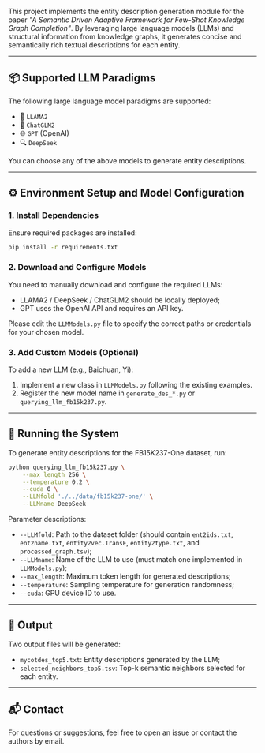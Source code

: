 This project implements the entity description generation module for the paper *"A Semantic Driven Adaptive Framework for Few-Shot Knowledge Graph Completion"*. By leveraging large language models (LLMs) and structural information from knowledge graphs, it generates concise and semantically rich textual descriptions for each entity.

---

## 📦 Supported LLM Paradigms

The following large language model paradigms are supported:

- 🦙 `LLAMA2`
- 🧠 `ChatGLM2`
- 🌐 `GPT` (OpenAI)
- 🔍 `DeepSeek`

You can choose any of the above models to generate entity descriptions.

---

## ⚙️ Environment Setup and Model Configuration

### 1. Install Dependencies

Ensure required packages are installed:

```bash
pip install -r requirements.txt
```

### 2. Download and Configure Models

You need to manually download and configure the required LLMs:

- LLAMA2 / DeepSeek / ChatGLM2 should be locally deployed;
- GPT uses the OpenAI API and requires an API key.

Please edit the `LLMModels.py` file to specify the correct paths or credentials for your chosen model.

### 3. Add Custom Models (Optional)

To add a new LLM (e.g., Baichuan, Yi):

1. Implement a new class in `LLMModels.py` following the existing examples.
2. Register the new model name in `generate_des_*.py` or `querying_llm_fb15k237.py`.

---

## 🚀 Running the System

To generate entity descriptions for the FB15K237-One dataset, run:

```bash
python querying_llm_fb15k237.py \
    --max_length 256 \
    --temperature 0.2 \
    --cuda 0 \
    --LLMfold './../data/fb15k237-one/' \
    --LLMname DeepSeek
```

Parameter descriptions:

- `--LLMfold`: Path to the dataset folder (should contain `ent2ids.txt`, `ent2name.txt`, `entity2vec.TransE`, `entity2type.txt`, and `processed_graph.tsv`);
- `--LLMname`: Name of the LLM to use (must match one implemented in `LLMModels.py`);
- `--max_length`: Maximum token length for generated descriptions;
- `--temperature`: Sampling temperature for generation randomness;
- `--cuda`: GPU device ID to use.

---

## 📁 Output

Two output files will be generated:

- `mycotdes_top5.txt`: Entity descriptions generated by the LLM;
- `selected_neighbors_top5.tsv`: Top-k semantic neighbors selected for each entity.

---

## 📬 Contact

For questions or suggestions, feel free to open an issue or contact the authors by email.
